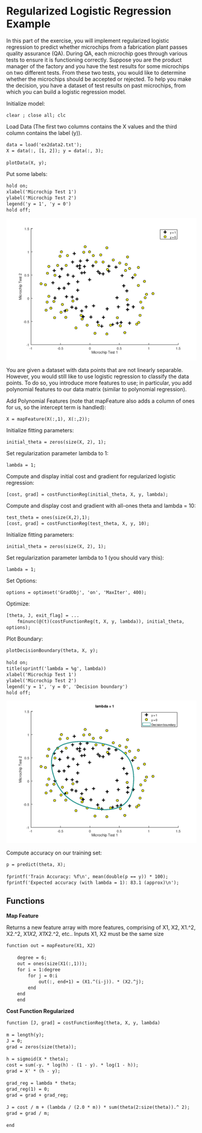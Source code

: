 # Regularized Logistic Regression Example

In this part of the exercise, you will implement regularized logistic regression to predict whether microchips from a fabrication plant passes quality assurance (QA). During QA, each microchip goes through various tests to ensure it is functioning correctly.
Suppose you are the product manager of the factory and you have the test results for some microchips on two different tests. From these two tests, you would like to determine whether the microchips should be accepted or rejected. To help you make the decision, you have a dataset of test results on past microchips, from which you can build a logistic regression model.

Initialize model:

	clear ; close all; clc

Load Data (The first two columns contains the X values and the third column contains the label (y)).

	data = load('ex2data2.txt');
	X = data(:, [1, 2]); y = data(:, 3);

	plotData(X, y);

Put some labels:
	
	hold on;
	xlabel('Microchip Test 1')
	ylabel('Microchip Test 2')
	legend('y = 1', 'y = 0')
	hold off;

![alt text](/Week_3/Octave_MatlabTutorials/Assets/RegularizedLogisticRegressionDataPlot.png)

You are given a dataset with data points that are not linearly separable. However, you would still like to use logistic regression to classify the data points. To do so, you introduce more features to use; in particular, you add polynomial features to our data matrix (similar to polynomial regression).

Add Polynomial Features (note that mapFeature also adds a column of ones for us, so the intercept term is handled):

	X = mapFeature(X(:,1), X(:,2));

Initialize fitting parameters:

	initial_theta = zeros(size(X, 2), 1);

Set regularization parameter lambda to 1:

	lambda = 1;

Compute and display initial cost and gradient for regularized logistic regression:

	[cost, grad] = costFunctionReg(initial_theta, X, y, lambda);

Compute and display cost and gradient with all-ones theta and lambda = 10:

	test_theta = ones(size(X,2),1);
	[cost, grad] = costFunctionReg(test_theta, X, y, 10);

Initialize fitting parameters:

	initial_theta = zeros(size(X, 2), 1);

Set regularization parameter lambda to 1 (you should vary this):

	lambda = 1;

Set Options:
	
	options = optimset('GradObj', 'on', 'MaxIter', 400);

Optimize:

	[theta, J, exit_flag] = ...
		fminunc(@(t)(costFunctionReg(t, X, y, lambda)), initial_theta, options);

Plot Boundary:

	plotDecisionBoundary(theta, X, y);

	hold on;
	title(sprintf('lambda = %g', lambda))
	xlabel('Microchip Test 1')
	ylabel('Microchip Test 2')
	legend('y = 1', 'y = 0', 'Decision boundary')
	hold off;

![alt text](/Week_3/Octave_MatlabTutorials/Assets/RegularizedLogisticRegressionDataPlot2.png)

Compute accuracy on our training set:
	
	p = predict(theta, X);

	fprintf('Train Accuracy: %f\n', mean(double(p == y)) * 100);
	fprintf('Expected accuracy (with lambda = 1): 83.1 (approx)\n');

## Functions

__Map Feature__

Returns a new feature array with more features, comprising of X1, X2, X1.^2, X2.^2, X1*X2, X1*X2.^2, etc..
Inputs X1, X2 must be the same size

	function out = mapFeature(X1, X2)

		degree = 6;
		out = ones(size(X1(:,1)));
		for i = 1:degree
    		for j = 0:i
        		out(:, end+1) = (X1.^(i-j)). * (X2.^j);
    		end
		end
		end

__Cost Function Regularized__

	function [J, grad] = costFunctionReg(theta, X, y, lambda)

	m = length(y); 
	J = 0;
	grad = zeros(size(theta));

	h = sigmoid(X * theta);
	cost = sum(-y. * log(h) - (1 - y). * log(1 - h));
	grad = X' * (h - y);

	grad_reg = lambda * theta;
	grad_reg(1) = 0;
	grad = grad + grad_reg;

	J = cost / m + (lambda / (2.0 * m)) * sum(theta(2:size(theta)).^ 2);
	grad = grad / m;

	end





